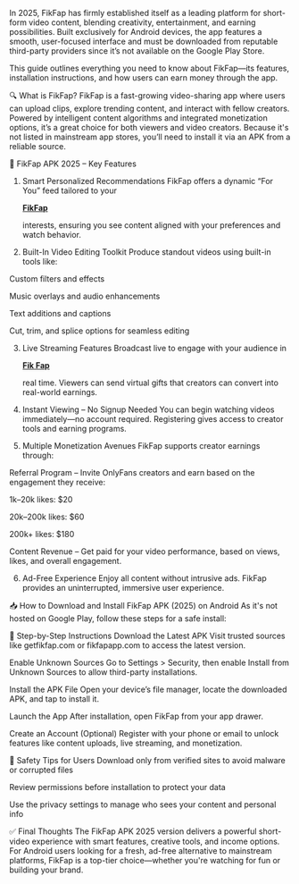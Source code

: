 In 2025, FikFap has firmly established itself as a leading platform for short-form video content, blending creativity, entertainment, and earning possibilities. Built exclusively for Android devices, the app features a smooth, user-focused interface and must be downloaded from reputable third-party providers since it’s not available on the Google Play Store.

This guide outlines everything you need to know about FikFap—its features, installation instructions, and how users can earn money through the app.

🔍 What is FikFap?
FikFap is a fast-growing video-sharing app where users can upload clips, explore trending content, and interact with fellow creators. Powered by intelligent content algorithms and integrated monetization options, it’s a great choice for both viewers and video creators. Because it's not listed in mainstream app stores, you’ll need to install it via an APK from a reliable source.

🚀 FikFap APK 2025 – Key Features
1. Smart Personalized Recommendations
FikFap offers a dynamic “For You” feed tailored to your <p><strong><a href="https://fikfapp.one/">FikFap</a></strong></p>
 interests, ensuring you see content aligned with your preferences and watch behavior.

2. Built-In Video Editing Toolkit
Produce standout videos using built-in tools like:

Custom filters and effects

Music overlays and audio enhancements

Text additions and captions

Cut, trim, and splice options for seamless editing

3. Live Streaming Features
Broadcast live to engage with your audience in <p><strong><a href="https://fikfapp.one/">Fik Fap</a></strong></p>
 real time. Viewers can send virtual gifts that creators can convert into real-world earnings.

4. Instant Viewing – No Signup Needed
You can begin watching videos immediately—no account required. Registering gives access to creator tools and earning programs.

5. Multiple Monetization Avenues
FikFap supports creator earnings through:

Referral Program – Invite OnlyFans creators and earn based on the engagement they receive:

1k–20k likes: $20

20k–200k likes: $60

200k+ likes: $180

Content Revenue – Get paid for your video performance, based on views, likes, and overall engagement.

6. Ad-Free Experience
Enjoy all content without intrusive ads. FikFap provides an uninterrupted, immersive user experience.

📥 How to Download and Install FikFap APK (2025) on Android
As it's not hosted on Google Play, follow these steps for a safe install:

🔧 Step-by-Step Instructions
Download the Latest APK
Visit trusted sources like getfikfap.com or fikfapapp.com to access the latest version.

Enable Unknown Sources
Go to Settings > Security, then enable Install from Unknown Sources to allow third-party installations.

Install the APK File
Open your device’s file manager, locate the downloaded APK, and tap to install it.

Launch the App
After installation, open FikFap from your app drawer.

Create an Account (Optional)
Register with your phone or email to unlock features like content uploads, live streaming, and monetization.

🔐 Safety Tips for Users
Download only from verified sites to avoid malware or corrupted files

Review permissions before installation to protect your data

Use the privacy settings to manage who sees your content and personal info

✅ Final Thoughts
The FikFap APK 2025 version delivers a powerful short-video experience with smart features, creative tools, and income options. For Android users looking for a fresh, ad-free alternative to mainstream platforms, FikFap is a top-tier choice—whether you're watching for fun or building your brand.
